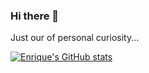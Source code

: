 ### Hi there 👋

<!--
**Enriquefft/Enriquefft** is a ✨ _special_ ✨ repository because its `README.md` (this file) appears on your GitHub profile.

Here are some ideas to get you started:

- 🔭 I’m currently working on ...
- 🌱 I’m currently learning ...
- 👯 I’m looking to collaborate on ...
- 🤔 I’m looking for help with ...
- 💬 Ask me about ...
- 📫 How to reach me: ...
- 😄 Pronouns: ...
- ⚡ Fun fact: ...
-->

Just our of personal curiosity...

[![Enrique's GitHub stats](https://github-readme-stats.vercel.app/api?username=Enriquefft&include_all_commits=true)](https://my-gh-stats-iota.vercel.app/)
